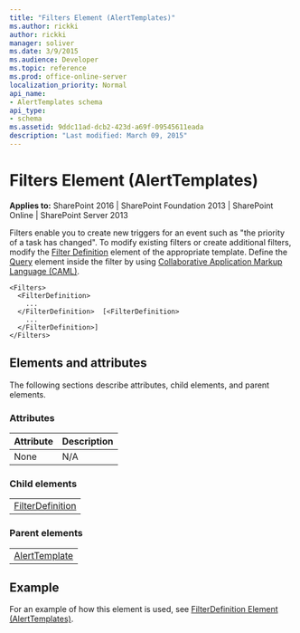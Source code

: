```yaml
---
title: "Filters Element (AlertTemplates)"
ms.author: rickki
author: rickki
manager: soliver
ms.date: 3/9/2015
ms.audience: Developer
ms.topic: reference
ms.prod: office-online-server
localization_priority: Normal
api_name:
- AlertTemplates schema
api_type:
- schema
ms.assetid: 9ddc11ad-dcb2-423d-a69f-09545611eada
description: "Last modified: March 09, 2015"
---
```


# Filters Element (AlertTemplates)

 
  
 **Applies to:** SharePoint 2016 | SharePoint Foundation 2013 | SharePoint Online | SharePoint Server 2013
  
Filters enable you to create new triggers for an event such as "the priority of a task has changed". To modify existing filters or create additional filters, modify the [Filter Definition](filterdefinition-element-alerttemplates.md) element of the appropriate template. Define the [Query](query-element-alerttemplates.md) element inside the filter by using [Collaborative Application Markup Language (CAML)](../../collaborative-application-markup-language-caml-schemas/collaborative-application-markup-language-caml-schemas.md).
  
```
<Filters>
  <FilterDefinition>
    ...
  </FilterDefinition>  [<FilterDefinition>
    ...
  </FilterDefinition>]
</Filters>
```

## Elements and attributes

The following sections describe attributes, child elements, and parent elements.

### Attributes

|**Attribute**|**Description**|
|:-----|:-----|
|None  <br/> |N/A  <br/> |
   
### Child elements

||
|:-----|
|[FilterDefinition](filterdefinition-element-alerttemplates.md)|
   
### Parent elements

||
|:-----|
|[AlertTemplate](alerttemplate-element-alerttemplates.md)|
   
## Example

For an example of how this element is used, see [FilterDefinition Element (AlertTemplates)](filterdefinition-element-alerttemplates.md).
  

